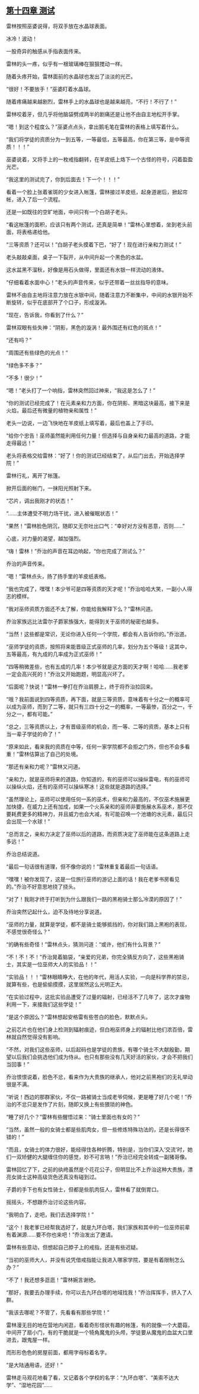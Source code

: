 ## [第十四章 测试](https://www.xxbiquge.com/11_11222/5428793.html)


  雷林按照巫婆说得，将双手放在水晶球表面。

  冰冷！波动！

  一股奇异的触感从手指表面传来。

  雷林的头一疼，似乎有一根玻璃棒在狠狠搅动一样。

  随着头疼开始，雷林面前的水晶球也发出了淡淡的光芒。

  “很好！不要放手！”巫婆盯着水晶球。

  随着疼痛越来越剧烈，雷林手上的水晶球也是越来越亮，“不行！不行了！”

  雷林咬着牙，但几乎将他脑袋劈成两半的剧痛还是让他不由自主地松开手掌。

  “嗯！到这个程度么？”巫婆点点头，拿出鹅毛笔在雷林的表格上填写着什么。

  “我们将学徒的资质分为一到五等，一等最低，五等最高，你在第三等，是中等资质！！！”

  巫婆说着，又将手上的一枚戒指翻转，在羊皮纸上烙下一个古怪的符号，闪着盈盈光芒。

  “我这里的测试完了，你到后面去！下一个！！！”

  看着一个脸上张着雀斑的少女进入帐篷，雷林接过羊皮纸，起身道谢后，掀起帘帐，进入了后一个流程。

  还是一如既往的空旷地面，中间只有一个白胡子老头。

  “看这帐篷的面积，应该只有两个测试，还真是简单！”雷林心里想着，坐到老头前面，将表格递给他。

  “三等资质？还可以！”白胡子老头摸着下巴，“好了！现在进行亲和力测试！”

  老头敲敲桌面，桌子一下裂开，从中间升起一个黑色的水盆。

  这水盆黑不溜秋，好像是用石头做得，里面还有水银一样流动的液体。

  “仔细看着水面中心！”老头的声音传来，似乎还带着一丝丝指导的意味。

  雷林不由自主地将注意力放在水银中间，随着注意力不断集中，中间的水银开始不断旋转，似乎在底部开了个口子，形成漩涡。

  “现在，告诉我，你看到了什么？”

  雷林双眼有些失神：“阴影，黑色的漩涡！最外围还有红色的斑点！”

  “还有吗？”

  “周围还有些绿色的光点！”

  “绿色多不多？”

  “不多！很少！”

  “嗯！”老头打了一个响指，雷林突然回过神来，“我这是怎么了！”

  “你的测试已经完成了！在元素亲和力方面，你在阴影、黑暗这块最高，接下来是火焰，最后还有微量的植物亲和属性！”

  老头一边说，一边飞快地在羊皮纸上填写着，最后也盖上了手印。

  “给你个忠告！巫师虽然能利用任何力量！但选择与自身亲和力最高的道路，才能走得最远！”

  老头将表格交给雷林：“好了！你的测试已经结束了，从后门出去，开始选择学院！”

  雷林行礼，离开了帐篷。

  掀开后面的帐门，一抹阳光照射下来。

  “芯片，调出我刚才的状态！”

  “……主体遭受不明力场干扰，进入被催眠状态！”

  “果然！”雷林脸色阴沉，随即又无奈吐出口气：“幸好对方没有恶意，否则……”

  心底，对力量的渴望，越加强烈。

  “嗨！雷林！”乔治的声音在耳边响起，“你也完成了测试么？”

  乔治的声音传来。

  “嗯！”雷林点头，扬了扬手里的羊皮纸表格。

  “我也完成了，嘿嘿！本少爷可是四等资质的天才呢！”乔治哈哈大笑，一副小人得志的模样。

  “我对巫师资质方面还不太了解，你能给我解释下么？”雷林问道。

  乔治家族远比法雷尔子爵家族强大，能得到关于巫师的秘密也越多。

  “当然！这些都是常识，无论你进入任何一个学院，都会有人告诉你的。”乔治道。

  “巫师学徒的资质，按照将来能晋级正式巫师的几率，划分为五个等级！这其中，五等最高，有九成的几率成为正式巫师！”

  “四等稍微差些，也有五成的几率！本少爷就是这方面的天才啊！哈哈……我老爹一定会高兴死的！”乔治又开始跑题，明显高兴坏了。

  “后面呢？快说！”雷林一拳打在乔治肩膀上，终于将乔治拉回来。

  “哦？我前面说到四等资质，再下面，就是三等资质，意味着有十分之一的概率可以成为巫师，而到了二等，就只有三四十分之一的概率，一等最惨，百分之一，千分之一，都有可能。”

  “总之，三等资质以上，才有晋级巫师的机会，而一等、二等的资质，基本上只有当一辈子学徒的命了！”

  “原来如此，看来我的资质在中等，任何一家学院都不会拒之门外，但也不会多看重！”雷林估算出了自己的处境。

  “那还有亲和力呢？”雷林又问道。

  “亲和力，就是巫师将来的道路，你知道的，有的巫师可以操纵雷电，有的巫师可以操纵火焰，还有的巫师可以操纵寒冰！这些就是道路的选择。”

  “虽然理论上，巫师可以使用任何一系的巫术，但亲和力最高的，不仅巫术施展更加快捷，在威力上还有加成，如果一个火系亲和的巫师非要施展水系巫术，那不仅要耗费更多的精神力，并且威力也会大减，有可能召唤一个池塘的水元素，最后只会出现一个水球！”

  “总而言之，亲和力决定了巫师以后的道路，而资质决定了巫师能在这条道路上走多远！”

  乔治总结说道。

  “最后一句话很有道理，但不像你说的！”雷林重复着最后一句话语。

  “嘿嘿！被你发现了，这是一位旅行巫师的游记上面的话！我在老爹书房看见的。”乔治不好意思地挠了挠头。

  “对了！我刚才终于打听到为什么跟我们一路的黑袍骑士那么冷漠的原因了！”

  乔治突然记起什么，迫不及待地分享说道。

  “巫师的力量，就算是学徒，都不是骑士能够抵挡的，你对我们路上黑袍的表现，不感觉很奇怪么？”

  “的确有些奇怪！”雷林点头，猜测问道：“或许，他们有什么背景？”

  “不！不！不！”乔治晃着脑袋，“亲爱的兄弟，你完全猜反方向了，这些黑袍骑士，其实是一位巫师大人的实验品！！”

  “实验品！！！”雷林眼睛睁大，在他的年代，用活人实验，一向是科学界的禁忌，就算有些，也是偷偷摸摸，这里居然这么光明正大。

  “在实验过程中，这批实验品遭受了过量的辐射，已经活不了几年了，这次才废物利用一下，来接我们这些学徒！”

  “是这个原因么？”雷林想起安格雷有些苍白的脸色，默默点头。

  之前芯片也在他们身上检测到辐射痕迹，但白袍巫师身上的辐射比他们浓百倍，雷林就自然觉得没有影响。

  “不然，对我们这些巫师，以后起码也是学徒的贵族，有哪个骑士不大献殷勤，期望以后我们会挑选他们成为侍从。也只有那些没有几天好活的家伙，才会不把我们当回事！”

  乔治恨恨说着，脸色不忿，看来作为大贵族的继承人，他对之前黑袍们的无礼举动很是不满。

  “听说！西边的那群家伙，不仅一路被骑士当成老爷伺候，更是睡了好几个呢！”乔治的不忿只是发作了片刻，随即又换上有些猥琐的神色。

  “睡了好几个？”雷林有些醒悟过来：“骑士里面也有女的？”

  “当然，虽然一般的女骑士都是些肌肉女，但一些修炼特殊功法的，还是长得很不错的！”

  “而且，女骑士的体力很好，能经得住各种折腾，特别是，当你们深入‘交流’时，她们一双矫健的大腿缠住你的感觉，妙不可言呐！”乔治已经完全转成一副猪哥像。

  雷林回忆了下，之前的纨绔虽然是个花花公子，但明显比不上乔治这种大贵族，漂亮女骑士这种高级货色还真没有碰到过。

  子爵的手下也有女性骑士，但都是些肌肉狂人，雷林看了就倒胃口。

  摇摇头，不想跟乔治讨论这些内容。

  “我明白了，走吧，我们去选择学院！”

  “这个！我老爹已经帮我选好了，就是九环白塔，我们家族和其中的一位巫师前辈有着渊源……要不你也来吧！”乔治发出了邀请。

  雷林有些意动，但想起自己脖子上的戒指，还是有些迟疑。

  “当初的巫师大人，并没有说凭借戒指能让我进入哪家学院，要是有着限制怎么办？”

  “不了！我还想多逛逛！”雷林婉言谢绝。

  “那好，我要去办理手续，你可以去九环白塔的地域找我！”乔治挥挥手，挤入了人群。

  “我该去哪呢？不管了，先看看有那些学院！”

  雷林漫无目的地在营地内闲逛，看着奇形怪状有趣的帐篷，有的就像一个大蘑菇，中间开了扇小门，有的干脆就是一个犄角魔鬼的头颅，学徒要从魔鬼的血盆大口里进去，跟鬼屋一样。

  而形形色色的房屋前面，都用字母标着名字。

  “是大陆通用语，还好！”

  雷林走马观花地看了看，又记着各个学校的名字：“九环白塔”、“美索不达大学”、“湿地花园”……
